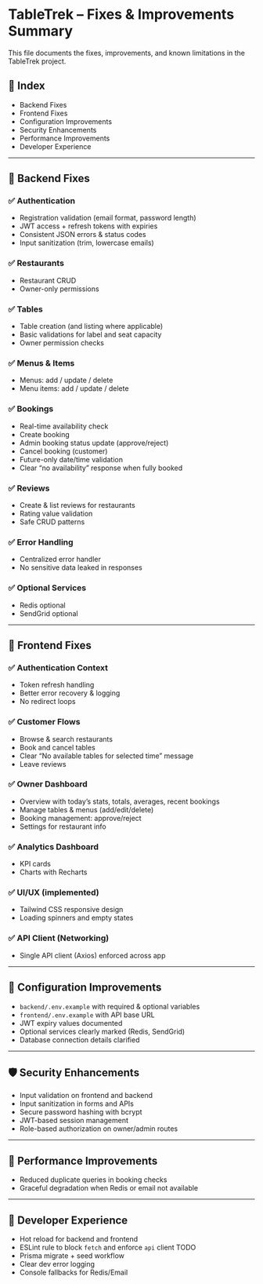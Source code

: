 # TableTrek – Fixes & Improvements Summary

This file documents the fixes, improvements, and known limitations in the TableTrek project.

## 📑 Index
- Backend Fixes
- Frontend Fixes
- Configuration Improvements
- Security Enhancements
- Performance Improvements
- Developer Experience

---

## 🔧 Backend Fixes

### ✅ Authentication
- Registration validation (email format, password length)
- JWT access + refresh tokens with expiries
- Consistent JSON errors & status codes
- Input sanitization (trim, lowercase emails)

### ✅ Restaurants 
- Restaurant CRUD
- Owner-only permissions

### ✅ Tables 
- Table creation (and listing where applicable)
- Basic validations for label and seat capacity
- Owner permission checks

### ✅ Menus & Items 
- Menus: add / update / delete
- Menu items: add / update / delete

### ✅ Bookings 
- Real-time availability check
- Create booking
- Admin booking status update (approve/reject)
- Cancel booking (customer)
- Future-only date/time validation
- Clear “no availability” response when fully booked

### ✅ Reviews
- Create & list reviews for restaurants
- Rating value validation
- Safe CRUD patterns

### ✅ Error Handling 
- Centralized error handler
- No sensitive data leaked in responses

### ✅ Optional Services 
- Redis optional 
- SendGrid optional 

---

## 🎨 Frontend Fixes

### ✅ Authentication Context
- Token refresh handling
- Better error recovery & logging
- No redirect loops

### ✅ Customer Flows 
- Browse & search restaurants
- Book and cancel tables
- Clear “No available tables for selected time” message
- Leave reviews 

### ✅ Owner Dashboard 
- Overview with today’s stats, totals, averages, recent bookings
- Manage tables & menus (add/edit/delete)
- Booking management: approve/reject
- Settings for restaurant info

### ✅ Analytics Dashboard 
- KPI cards 
- Charts with Recharts 

### ✅ UI/UX (implemented)
- Tailwind CSS responsive design
- Loading spinners and empty states

### ✅ API Client (Networking)
- Single API client (Axios) enforced across app

---

## 📁 Configuration Improvements
- `backend/.env.example` with required & optional variables
- `frontend/.env.example` with API base URL
- JWT expiry values documented
- Optional services clearly marked (Redis, SendGrid)
- Database connection details clarified

---

## 🛡️ Security Enhancements
- Input validation on frontend and backend
- Input sanitization in forms and APIs
- Secure password hashing with bcrypt
- JWT-based session management
- Role-based authorization on owner/admin routes

---

## 🚀 Performance Improvements
- Reduced duplicate queries in booking checks
- Graceful degradation when Redis or email not available

---

## 🔄 Developer Experience
- Hot reload for backend and frontend
- ESLint rule to block `fetch` and enforce `api` client TODO
- Prisma migrate + seed workflow
- Clear dev error logging
- Console fallbacks for Redis/Email

